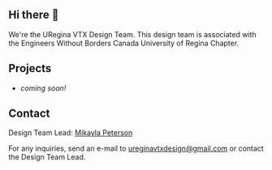## Hi there 👋

We're the URegina VTX Design Team. This design team is associated with the Engineers Without Borders Canada University of Regina Chapter.

## Projects
* _coming soon!_

## Contact
Design Team Lead: [Mikayla Peterson](https://github.com/mikaylapeterson)

For any inquiries, send an e-mail to ureginavtxdesign@gmail.com or contact the Design Team Lead.
